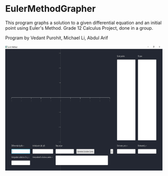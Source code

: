 # EulerMethodGrapher
This program graphs a solution to a given differential equation and an initial point using Euler's Method. Grade 12 Calculus Project, done in a group.

Program by Vedant Purohit, Michael Li, Abdul Arif

<img src="https://github.com/vedantpurohit99/EulerMethodGrapher/blob/master/Images/Blank%20Page.JPG" width="500" height="400">

